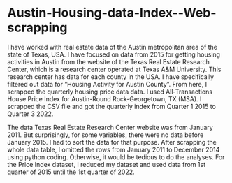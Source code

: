 # Austin-Housing-data-Index--Web-scrapping

I have worked with real estate data of the Austin metropolitan area of the state of Texas, USA. 
I have focused on data from 2015 for getting housing activities in Austin from the website of the Texas Real Estate Research Center, which is a research center operated at Texas A&M University. This research center has data for each county in the USA. I have specifically filtered out data for “Housing Activity for Austin County”. From here, I scrapped the quarterly housing price data data. I used All-Transactions House Price Index for Austin-Round Rock-Georgetown, TX (MSA). I scrapped the CSV file and got the quarterly index from Quarter 1 2015 to Quarter 3 2022.  

The data Texas Real Estate Research Center website was from January 2011. But surprisingly, for some variables, there were no data before January 2015. I had to sort the data for that purpose. After scrapping the whole data table, I omitted the rows from January 2011 to December 2014 using python coding. Otherwise, it would be tedious  to do the analyses. For the Price Index dataset, I reduced my dataset and used data from 1st quarter of 2015 until the 1st quarter of 2022.  
